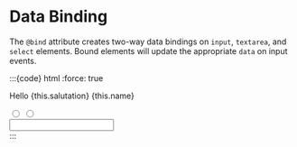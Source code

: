 # Data Binding

The `@bind` attribute creates two-way data bindings on `input`, `textarea`, and `select` elements. Bound elements will update the appropriate `data` on input events.

:::{code} html
:force: true
<script type="module">
  import Dlite from '//unpkg.com/dlite';

  Dlite({
    el: `#app`,
    data: {
      name: '',
      salutation: '',
    },
  });
</script>

<div id="app">
  <p>
    Hello {this.salutation} {this.name}
  </p>

  <div>
    <input type="radio" name="salutation" @bind="salutation" value="Mr.">
    <input type="radio" name="salutation" @bind="salutation" value="Ms.">
  </div>
  <div>
      <input type="text" name="name" @bind="name">
  </div>
</div>
:::
